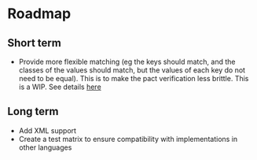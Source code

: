 # Roadmap

## Short term
* Provide more flexible matching (eg the keys should match, and the classes of the values should match, but the values of each key do not need to be equal). This is to make the pact verification less brittle. This is a WIP. See details [here](https://github.com/bethesque/pact-specification/tree/version-2)

## Long term

* Add XML support
* Create a test matrix to ensure compatibility with implementations in other languages
